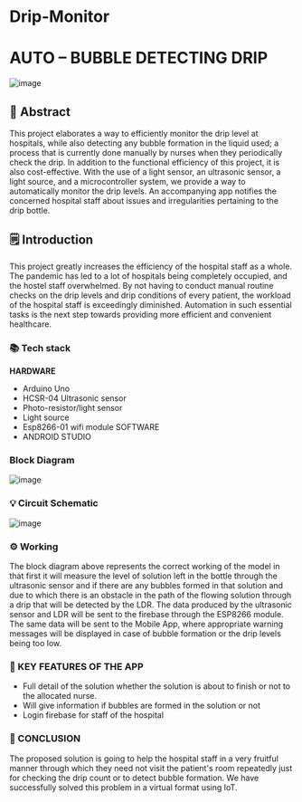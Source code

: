 # Drip-Monitor
# AUTO – BUBBLE  DETECTING DRIP
![image](https://user-images.githubusercontent.com/76275812/113965879-d1842680-984b-11eb-9123-1319eb61bb4a.png)
## 📄 Abstract
This project elaborates a way to efficiently monitor the drip level at hospitals, while also detecting any bubble formation in the liquid used; a process that is currently done manually by nurses when they periodically check the drip. In addition to the functional efficiency of this project, it is also cost-effective. With the use of a light sensor, an ultrasonic sensor, a light source, and a microcontroller system, we provide a way to automatically monitor the drip levels. An accompanying app notifies the concerned hospital staff about issues and irregularities pertaining to the drip bottle.

## 🗒️ Introduction
This project greatly increases the efficiency of the hospital staff as a whole. The pandemic has led to a lot of hospitals being completely occupied, and the hostel staff overwhelmed. By not having to conduct manual routine checks on the drip levels and drip conditions of every patient, the workload of the hospital staff is exceedingly diminished. Automation in such essential tasks is the next step towards providing more efficient and convenient healthcare.

### 📚 Tech stack
<B>HARDWARE</B>
- Arduino Uno
- HCSR-04 Ultrasonic sensor
- Photo-resistor/light sensor
- Light source
- Esp8266-01 wifi module
</B>SOFTWARE</B>
- ANDROID STUDIO

###  Block Diagram
![image](https://user-images.githubusercontent.com/76275812/113965387-e0b6a480-984a-11eb-8257-ee88194a1fce.png)
### 💡 Circuit Schematic 
![image](https://user-images.githubusercontent.com/76275812/113965453-05128100-984b-11eb-9aae-6446cb0986b2.png)
### ⚙ Working
The block diagram above represents the correct working of the model in that first it will measure the level of solution left in the bottle through the ultrasonic sensor and if there are any bubbles formed in that solution and due to which there is an obstacle in the path of the flowing solution through a drip that will be detected by the LDR. The data produced by the ultrasonic sensor and LDR  will be sent to the firebase through the ESP8266 module. The same data will be sent to the Mobile App, where appropriate warning messages will be displayed in case of bubble formation or the drip levels being too low. 
### 🔑 KEY FEATURES OF THE APP
- Full detail of the solution whether the solution is about to finish or not to the allocated nurse.
- Will give information if bubbles are formed in the solution or not 
- Login firebase for staff of the hospital
### 🌈 CONCLUSION
The proposed solution is going to help the hospital staff in a very fruitful manner through which they need not visit the patient's room repeatedly just for checking the drip count or to detect bubble formation. We have successfully solved this problem in a virtual format using IoT.



